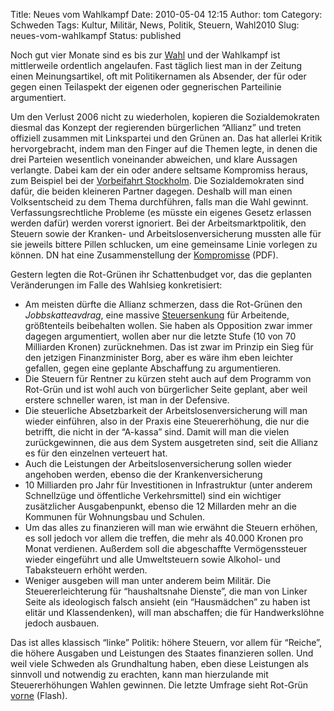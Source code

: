Title: Neues vom Wahlkampf
Date: 2010-05-04 12:15
Author: tom
Category: Schweden
Tags: Kultur, Militär, News, Politik, Steuern, Wahl2010
Slug: neues-vom-wahlkampf
Status: published

Noch gut vier Monate sind es bis zur
[Wahl](http://www.fiket.de/tag/wahl2010) und der Wahlkampf ist
mittlerweile ordentlich angelaufen. Fast täglich liest man in der
Zeitung einen Meinungsartikel, oft mit Politikernamen als Absender, der
für oder gegen einen Teilaspekt der eigenen oder gegnerischen
Parteilinie argumentiert.

Um den Verlust 2006 nicht zu wiederholen, kopieren die Sozialdemokraten
diesmal das Konzept der regierenden bürgerlichen “Allianz” und treten
offiziell zusammen mit Linkspartei und den Grünen an. Das hat allerlei
Kritik hervorgebracht, indem man den Finger auf die Themen legte, in
denen die drei Parteien wesentlich voneinander abweichen, und klare
Aussagen verlangte. Dabei kam der ein oder andere seltsame Kompromiss
heraus, zum Beispiel bei der [Vorbeifahrt
Stockholm](http://www.fiket.de/2009/09/03/verkehrsgrossprojekte-in-stockholm/).
Die Sozialdemokraten sind dafür, die beiden kleineren Partner dagegen.
Deshalb will man einen Volksentscheid zu dem Thema durchführen, falls
man die Wahl gewinnt. Verfassungsrechtliche Probleme (es müsste ein
eigenes Gesetz erlassen werden dafür) werden vorerst ignoriert. Bei der
Arbeitsmarktpolitik, den Steuern sowie der Kranken- und
Arbeitslosenversicherung mussten alle für sie jeweils bittere Pillen
schlucken, um eine gemeinsame Linie vorlegen zu können. DN hat eine
Zusammenstellung der
[Kompromisse](http://www.dn.se/polopoly_fs/1.1086683.1272871467!rodgrongrafik.pdf)
(PDF).

Gestern legten die Rot-Grünen ihr Schattenbudget vor, das die geplanten
Veränderungen im Falle des Wahlsieg konkretisiert:

-   Am meisten dürfte die Allianz schmerzen, dass die Rot-Grünen den
    *Jobbskatteavdrag*, eine massive
    [Steuersenkung](http://www.fiket.de/2009/12/09/wort-der-woche-skatt/)
    für Arbeitende, größtenteils beibehalten wollen. Sie haben als
    Opposition zwar immer dagegen argumentiert, wollen aber nur die
    letzte Stufe (10 von 70 Milliarden Kronen) zurücknehmen. Das ist
    zwar im Prinzip ein Sieg für den jetzigen Finanzminister Borg, aber
    es wäre ihm eben leichter gefallen, gegen eine geplante Abschaffung
    zu argumentieren.
-   Die Steuern für Rentner zu kürzen steht auch auf dem Programm von
    Rot-Grün und ist wohl auch von bürgerlicher Seite geplant, aber weil
    erstere schneller waren, ist man in der Defensive.
-   Die steuerliche Absetzbarkeit der Arbeitslosenversicherung will man
    wieder einführen, also in der Praxis eine Steuererhöhung, die nur
    die betrifft, die nicht in der “A-kassa” sind. Damit will man die
    vielen zurückgewinnen, die aus dem System ausgetreten sind, seit die
    Allianz es für den einzelnen verteuert hat.
-   Auch die Leistungen der Arbeitslosenversicherung sollen wieder
    angehoben werden, ebenso die der Krankenversicherung
-   10 Milliarden pro Jahr für Investitionen in Infrastruktur (unter
    anderem Schnellzüge und öffentliche Verkehrsmittel) sind ein
    wichtiger zusätzlicher Ausgabenpunkt, ebenso die 12 Millarden mehr
    an die Kommunen für Wohnungsbau und Schulen.
-   Um das alles zu finanzieren will man wie erwähnt die Steuern
    erhöhen, es soll jedoch vor allem die treffen, die mehr als 40.000
    Kronen pro Monat verdienen. Außerdem soll die abgeschaffte
    Vermögenssteuer wieder eingeführt und alle Umweltsteuern sowie
    Alkohol- und Tabaksteuern erhöht werden.
-   Weniger ausgeben will man unter anderem beim Militär. Die
    Steuererleichterung für “haushaltsnahe Dienste”, die man von Linker
    Seite als ideologisch falsch ansieht (ein “Hausmädchen” zu haben ist
    elitär und Klassendenken), will man abschaffen; die für
    Handwerkslöhne jedoch ausbauen.

Das ist alles klassisch “linke” Politik: höhere Steuern, vor allem für
“Reiche”, die höhere Ausgaben und Leistungen des Staates finanzieren
sollen. Und weil viele Schweden als Grundhaltung haben, eben diese
Leistungen als sinnvoll und notwendig zu erachten, kann man hierzulande
mit Steuererhöhungen Wahlen gewinnen. Die letzte Umfrage sieht Rot-Grün
[vorne](http://www.dn.se/polopoly_fs/1.1085910.1272577707!Synovate.swf)
(Flash).

